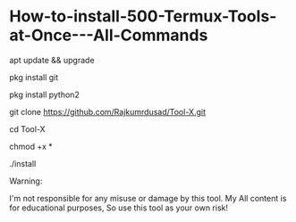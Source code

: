 # How-to-install-500-Termux-Tools-at-Once---All-Commands


apt update && upgrade

pkg install git

pkg install python2

git clone https://github.com/Rajkumrdusad/Tool-X.git

cd Tool-X

chmod +x *

./install


Warning:

I'm not responsible for any misuse or damage by this tool. My All content is for educational purposes, So use this tool as your own risk!
